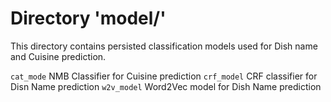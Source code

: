 # Directory 'model/'

This directory contains persisted classification models used for Dish name and Cuisine prediction.

`cat_mode`	NMB Classifier for Cuisine prediction
`crf_model` CRF classifier for Disn Name prediction
`w2v_model` Word2Vec model for Dish Name prediction